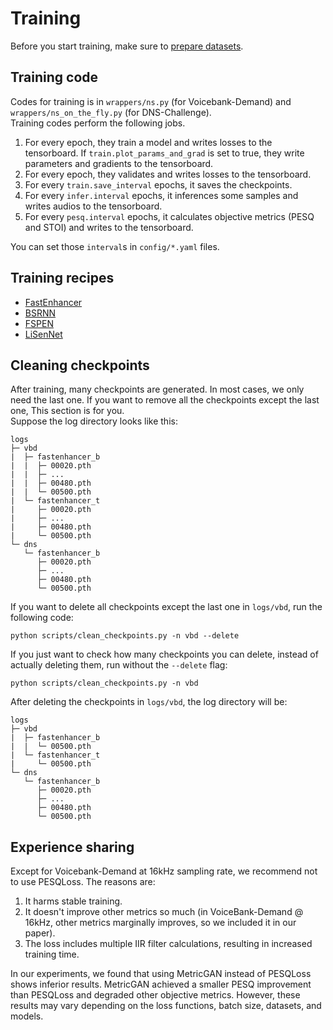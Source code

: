 # Training
Before you start training, make sure to [prepare datasets](../dataset/index.md).  

## Training code
Codes for training is in `wrappers/ns.py` (for Voicebank-Demand) and `wrappers/ns_on_the_fly.py` (for DNS-Challenge).  
Training codes perform the following jobs.  
1. For every epoch, they train a model and writes losses to the tensorboard. If `train.plot_params_and_grad` is set to true, they write parameters and gradients to the tensorboard.  
2. For every epoch, they validates and writes losses to the tensorboard.  
3. For every `train.save_interval` epochs, it saves the checkpoints.  
4. For every `infer.interval` epochs, it inferences some samples and writes audios to the tensorboard.  
5. For every `pesq.interval` epochs, it calculates objective metrics (PESQ and STOI) and writes to the   tensorboard.  

You can set those `interval`s in `config/*.yaml` files.

## Training recipes
- [FastEnhancer](fastenhancer.md)
- [BSRNN](bsrnn.md)
- [FSPEN](fspen.md)
- [LiSenNet](lisennet.md)

## Cleaning checkpoints
After training, many checkpoints are generated. In most cases, we only need the last one. If you want to remove all the checkpoints except the last one, This section is for you.  
Suppose the log directory looks like this:
<pre><code>logs
├─ vbd
|  ├─ fastenhancer_b
|  |  ├─ 00020.pth
|  |  ├─ ...
|  |  ├─ 00480.pth
|  |  └─ 00500.pth
|  └─ fastenhancer_t
|     ├─ 00020.pth
|     ├─ ...
|     ├─ 00480.pth
|     └─ 00500.pth
└─ dns
   └─ fastenhancer_b
      ├─ 00020.pth
      ├─ ...
      ├─ 00480.pth
      └─ 00500.pth</code></pre>
If you want to delete all checkpoints except the last one in `logs/vbd`, run the following code:
<pre><code>python scripts/clean_checkpoints.py -n vbd --delete</code></pre>
If you just want to check how many checkpoints you can delete, instead of actually deleting them, run without the `--delete` flag:
<pre><code>python scripts/clean_checkpoints.py -n vbd</code></pre>

After deleting the checkpoints in `logs/vbd`, the log directory will be:
<pre><code>logs
├─ vbd
|  ├─ fastenhancer_b
|  |  └─ 00500.pth
|  └─ fastenhancer_t
|     └─ 00500.pth
└─ dns
   └─ fastenhancer_b
      ├─ 00020.pth
      ├─ ...
      ├─ 00480.pth
      └─ 00500.pth</code></pre>

## Experience sharing
Except for Voicebank-Demand at 16kHz sampling rate, we recommend not to use PESQLoss. The reasons are:  
1. It harms stable training.  
2. It doesn't improve other metrics so much (in VoiceBank-Demand @ 16kHz, other metrics marginally improves, so we included it in our paper).  
3. The loss includes multiple IIR filter calculations, resulting in increased training time.  

In our experiments, we found that using MetricGAN instead of PESQLoss shows inferior results. MetricGAN achieved a smaller PESQ improvement than PESQLoss and degraded other objective metrics. However, these results may vary depending on the loss functions, batch size, datasets, and models.